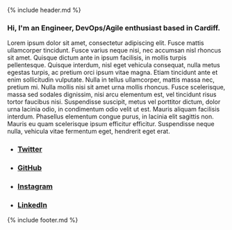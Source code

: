 {% include header.md %}

### Hi, I'm an Engineer, DevOps/Agile enthusiast based in Cardiff.


Lorem ipsum dolor sit amet, consectetur adipiscing elit. Fusce mattis ullamcorper tincidunt. Fusce varius neque nisi, nec accumsan nisl rhoncus sit amet. Quisque dictum ante in ipsum facilisis, in mollis turpis pellentesque. Quisque interdum, nisl eget vehicula consequat, nulla metus egestas turpis, ac pretium orci ipsum vitae magna. Etiam tincidunt ante et enim sollicitudin vulputate. Nulla in tellus ullamcorper, mattis massa nec, pretium mi. Nulla mollis nisi sit amet urna mollis rhoncus. Fusce scelerisque, massa sed sodales dignissim, nisi arcu elementum est, vel tincidunt risus tortor faucibus nisi. Suspendisse suscipit, metus vel porttitor dictum, dolor urna lacinia odio, in condimentum odio velit ut est. Mauris aliquam facilisis interdum. Phasellus elementum congue purus, in lacinia elit sagittis non. Mauris eu quam scelerisque ipsum efficitur efficitur. Suspendisse neque nulla, vehicula vitae fermentum eget, hendrerit eget erat.

<div id="links">
  <ul>
    <li>
      <a href="https://twitter.com/alex_darby"><h3>Twitter</h3></a>
    </li>
    <li>
      <a href="https://github.com/AlexDarby"><h3>GitHub</h3></a>
    </li>
    <li>
        <a href="https://instagram.com/alex.darby"><h3>Instagram</h3></a>
    </li>
    <li>
        <a href="https://www.linkedin.com/in/alex-darby/"><h3>LinkedIn</h3></a>
    </li>
  </ul>
</div>



{% include footer.md %}